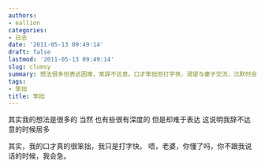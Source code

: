 ```yaml
---
authors:
- eallion
categories:
- 日志
date: '2011-05-13 09:49:14'
draft: false
lastmod: '2011-05-13 09:49:14'
slug: clumsy
summary: 想法很多但表达困难，常辞不达意。口才笨拙但打字快，渴望与妻子交流，沉默时会着急。
tags:
- 笨拙
title: 笨拙
---
```


其实我的想法是很多的
当然
也有些很有深度的
但是却难于表达
这说明我辞不达意的时候居多

其实，我的口才真的很笨拙，我只是打字快。
唔，老婆，你懂了吗，你不跟我说话的时候，我会急。